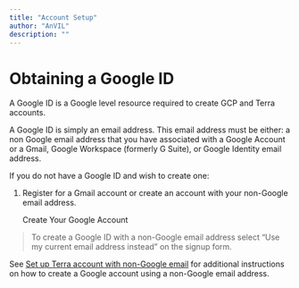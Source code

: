 ```yaml
---
title: "Account Setup"
author: "AnVIL"
description: ""
---
```


# Obtaining a Google ID


A Google ID is a Google level resource required to create GCP and Terra accounts.

A Google ID is simply an email address. This email address must be either: a non Google email address that you have associated with a Google Account or a Gmail, Google Workspace (formerly G Suite), or Google Identity email address.

If you do not have a Google ID and wish to create one: 



1. Register for a Gmail account or create an account with your non-Google email address.

    <button-link href="https://accounts.google.com/signup/v2/webcreateaccount?flowName=GlifWebSignIn&flowEntry=SignUp" target="_blank">Create Your Google Account</button-link>


>To create a Google ID with a non-Google email address select “Use my current email address instead” on the signup form.

See [Set up Terra account with non-Google email](https://support.terra.bio/hc/en-us/articles/360029186611-Setting-up-a-Google-account-with-a-non-Google-email) for additional instructions on how to create a Google account using a non-Google email address.

